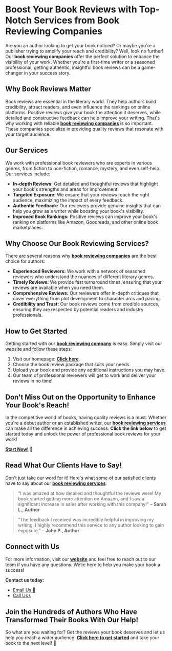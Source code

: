 # Boost Your Book Reviews with Top-Notch Services from Book Reviewing Companies

Are you an author looking to get your book noticed? Or maybe you're a publisher trying to amplify your reach and credibility? Well, look no further! Our **book reviewing companies** offer the perfect solution to enhance the visibility of your work. Whether you're a first-time writer or a seasoned professional, getting authentic, insightful book reviews can be a game-changer in your success story.

## Why Book Reviews Matter

Book reviews are essential in the literary world. They help authors build credibility, attract readers, and even influence the rankings on online platforms. Positive reviews give your book the attention it deserves, while detailed and constructive feedback can help improve your writing. That's why working with reliable [**book reviewing companies**](https://tinyurl.com/topessay?keyword=book+reviewing+companies) is so important. These companies specialize in providing quality reviews that resonate with your target audience.

## Our Services

We work with professional book reviewers who are experts in various genres, from fiction to non-fiction, romance, mystery, and even self-help. Our services include:

- **In-depth Reviews:** Get detailed and thoughtful reviews that highlight your book's strengths and areas for improvement.
- **Targeted Exposure:** We ensure that your reviews reach the right audience, maximizing the impact of every feedback.
- **Authentic Feedback:** Our reviewers provide genuine insights that can help you grow as a writer while boosting your book's visibility.
- **Improved Book Rankings:** Positive reviews can improve your book's ranking on platforms like Amazon, Goodreads, and other online book marketplaces.

## Why Choose Our Book Reviewing Services?

There are several reasons why [**book reviewing companies**](https://tinyurl.com/topessay?keyword=book+reviewing+companies) are the best choice for authors:

- **Experienced Reviewers:** We work with a network of seasoned reviewers who understand the nuances of different literary genres.
- **Timely Reviews:** We provide fast turnaround times, ensuring that your reviews are available when you need them.
- **Comprehensive Reviews:** Our reviewers offer in-depth critiques that cover everything from plot development to character arcs and pacing.
- **Credibility and Trust:** Our book reviews come from credible sources, ensuring they are respected by potential readers and industry professionals.

## How to Get Started

Getting started with our [**book reviewing company**](https://tinyurl.com/topessay?keyword=book+reviewing+companies) is easy. Simply visit our website and follow these steps:

1. Visit our homepage: [**Click here**](https://tinyurl.com/topessay?keyword=book+reviewing+companies).
2. Choose the book review package that suits your needs.
3. Upload your book and provide any additional instructions you may have.
4. Our team of professional reviewers will get to work and deliver your reviews in no time!

## Don't Miss Out on the Opportunity to Enhance Your Book's Reach!

In the competitive world of books, having quality reviews is a must. Whether you're a debut author or an established writer, our [**book reviewing services**](https://tinyurl.com/topessay?keyword=book+reviewing+companies) can make all the difference in achieving success. **Click the link below** to get started today and unlock the power of professional book reviews for your work!

[**Start Now!**](https://tinyurl.com/topessay?keyword=book+reviewing+companies) 🚀

## Read What Our Clients Have to Say!

Don't just take our word for it! Here's what some of our satisfied clients have to say about our [**book reviewing services**](https://tinyurl.com/topessay?keyword=book+reviewing+companies):

> "I was amazed at how detailed and thoughtful the reviews were! My book started getting more attention on Amazon, and I saw a significant increase in sales after working with this company!" – **Sarah L., Author**

> "The feedback I received was incredibly helpful in improving my writing. I highly recommend this service to any author looking to gain exposure." – **John P., Author**

## Connect with Us

For more information, visit our [**website**](https://tinyurl.com/topessay?keyword=book+reviewing+companies) and feel free to reach out to our team if you have any questions. We’re here to help you make your book a success!

**Contact us today:**

- [Email Us 📧](https://tinyurl.com/topessay?keyword=book+reviewing+companies)
- [Call Us 📞](https://tinyurl.com/topessay?keyword=book+reviewing+companies)

## Join the Hundreds of Authors Who Have Transformed Their Books With Our Help!

So what are you waiting for? Get the reviews your book deserves and let us help you reach a wider audience. [**Click here to get started**](https://tinyurl.com/topessay?keyword=book+reviewing+companies) and take your book to the next level! 🌟
